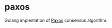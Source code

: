 # paxos

Golang implentation of [Paxos](https://pdos.csail.mit.edu/6.824/papers/paxos-simple.pdf) consensus algorithm.
